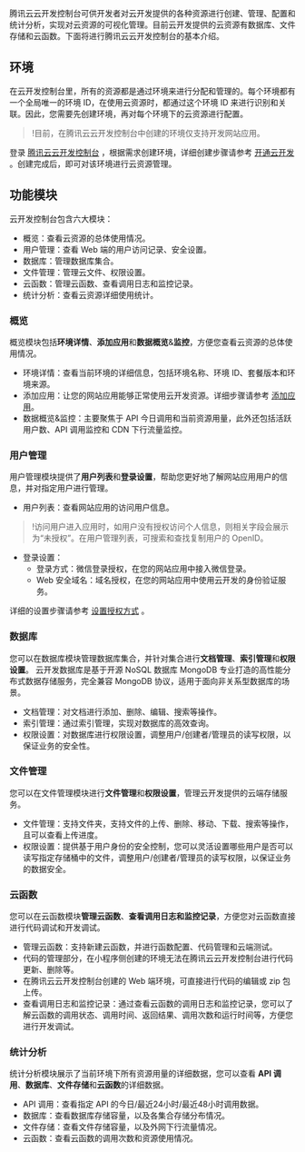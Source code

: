 腾讯云云开发控制台可供开发者对云开发提供的各种资源进行创建、管理、配置和统计分析，实现对云资源的可视化管理。目前云开发提供的云资源有数据库、文件存储和云函数。下面将进行腾讯云云开发控制台的基本介绍。



## 环境

在云开发控制台里，所有的资源都是通过环境来进行分配和管理的。每个环境都有一个全局唯一的环境 ID，在使用云资源时，都通过这个环境 ID 来进行识别和关联。因此，您需要先创建环境，再对每个环境下的云资源进行配置。

>!目前，在腾讯云云开发控制台中创建的环境仅支持开发网站应用。

登录 [腾讯云云开发控制台](https://console.cloud.tencent.com/tcb) ，根据需求创建环境，详细创建步骤请参考 [开通云开发](https://cloud.tencent.com/document/product/876/34607#.E5.BC.80.E9.80.9A.E4.BA.91.E5.BC.80.E5.8F.91) 。创建完成后，即可对该环境进行云资源管理。



## 功能模块
云开发控制台包含六大模块：
- 概览：查看云资源的总体使用情况。
- 用户管理：查看 Web 端的用户访问记录、安全设置。
- 数据库：管理数据库集合。
- 文件管理：管理云文件、权限设置。
- 云函数：管理云函数、查看调用日志和监控记录。
- 统计分析：查看云资源详细使用统计。




### 概览
概览模块包括**环境详情**、**添加应用**和**数据概览**&**监控**，方便您查看云资源的总体使用情况。
- 环境详情：查看当前环境的详细信息，包括环境名称、环境 ID、套餐版本和环境来源。
- 添加应用：让您的网站应用能够正常使用云开发资源。详细步骤请参考 [添加应用](https://cloud.tencent.com/document/product/876/34607#.E5.85.B3.E8.81.94.E7.BD.91.E7.AB.99.E5.BA.94.E7.94.A8)。
- 数据概览&监控：主要聚焦于 API 今日调用和当前资源用量，此外还包括活跃用户数、API 调用监控和 CDN 下行流量监控。




### 用户管理
用户管理模块提供了**用户列表**和**登录设置**，帮助您更好地了解网站应用用户的信息，并对指定用户进行管理。
- 用户列表：查看网站应用的访问用户信息。
>!访问用户进入应用时，如用户没有授权访问个人信息，则相关字段会展示为“未授权”。在用户管理列表，可搜索和查找复制用户的 OpenID。
- 登录设置：
   - 登录方式：微信登录授权，在您的网站应用中接入微信登录。
   - Web 安全域名：域名授权，在您的网站应用中使用云开发的身份验证服务。

详细的设置步骤请参考  [设置授权方式](https://cloud.tencent.com/document/product/876/34607#.E8.AE.BE.E7.BD.AE.E6.8E.88.E6.9D.83.E6.96.B9.E5.BC.8F) 。





### 数据库
您可以在数据库模块管理数据库集合，并针对集合进行**文档管理**、**索引管理**和**权限设置**。
云开发数据库是基于开源 NoSQL 数据库 MongoDB 专业打造的高性能分布式数据存储服务，完全兼容 MongoDB 协议，适用于面向非关系型数据库的场景。
- 文档管理：对文档进行添加、删除、编辑、搜索等操作。
- 索引管理：通过索引管理，实现对数据库的高效查询。
- 权限设置：对数据库进行权限设置，调整用户/创建者/管理员的读写权限，以保证业务的安全性。



### 文件管理
您可以在文件管理模块进行**文件管理**和**权限设置**，管理云开发提供的云端存储服务。

- 文件管理：支持文件夹，支持文件的上传、删除、移动、下载、搜索等操作，且可以查看上传进度。
- 权限设置：提供基于用户身份的安全控制，您可以灵活设置哪些用户是否可以读写指定存储桶中的文件，调整用户/创建者/管理员的读写权限，以保证业务的数据安全。




### 云函数

您可以在云函数模块**管理云函数**、**查看调用日志和监控记录**，方便您对云函数直接进行代码调试和开发调试。

- 管理云函数：支持新建云函数，并进行函数配置、代码管理和云端测试。
- 代码的管理部分，在小程序侧创建的环境无法在腾讯云云开发控制台进行代码更新、删除等。
- 在腾讯云云开发控制台创建的 Web 端环境，可直接进行代码的编辑或 zip 包上传。
- 查看调用日志和监控记录：通过查看云函数的调用日志和监控记录，您可以了解云函数的调用状态、调用时间、返回结果、调用次数和运行时间等，方便您进行开发调试。




### 统计分析
统计分析模块展示了当前环境下所有资源用量的详细数据，您可以查看 **API 调用**、**数据库**、**文件存储**和**云函数**的详细数据。

- API 调用：查看指定 API 的今日/最近24小时/最近48小时调用数据。
- 数据库：查看数据库存储容量，以及各集合存储分布情况。
- 文件存储：查看文件存储容量，以及外网下行流量情况。
- 云函数：查看云函数的调用次数和资源使用情况。
